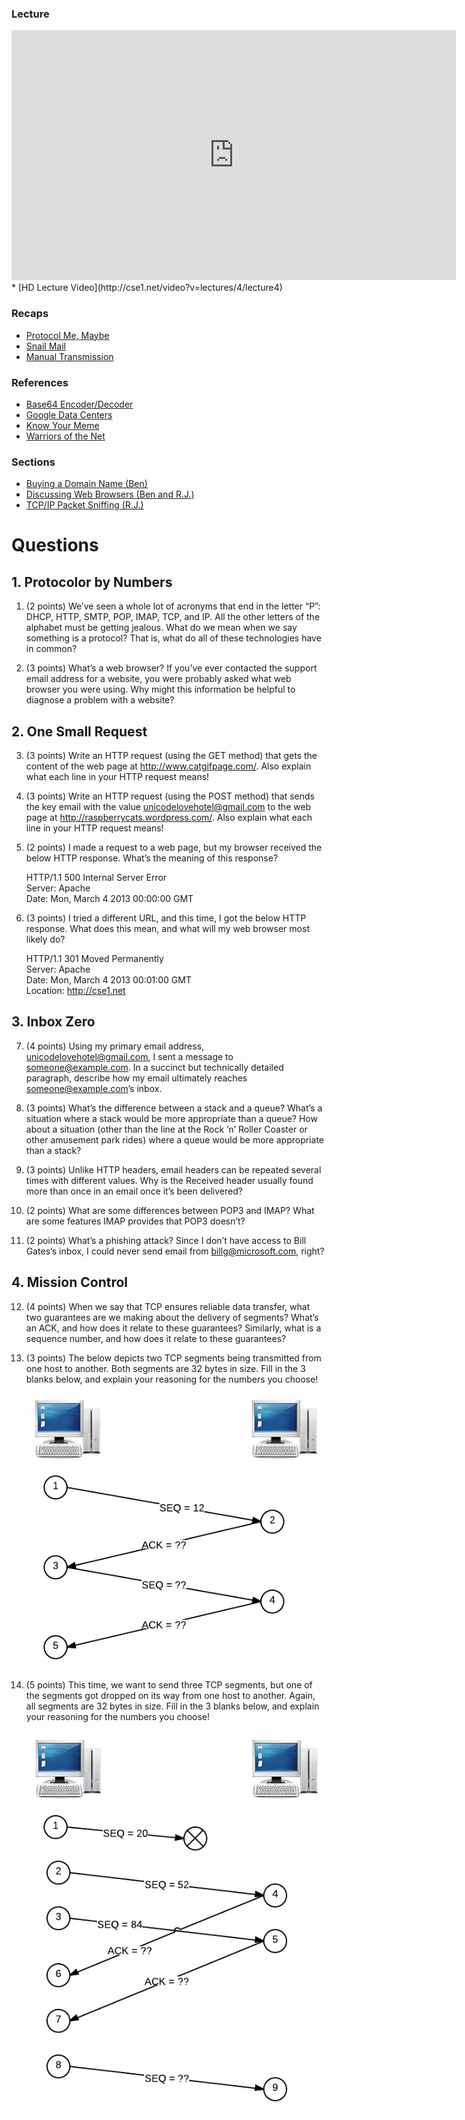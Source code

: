 ### Lecture <!-- pset4 Internet, continued -->
<iframe width="711" height="400" src="https://www.youtube.com/watch?v=3motf4wqHLI" frameborder="0" allowfullscreen></iframe>
* [HD Lecture Video](http://cse1.net/video?v=lectures/4/lecture4)

### Recaps
* [Protocol Me, Maybe](http://cse1.net/recaps/9-protocols.html)
* [Snail Mail](http://cse1.net/recaps/10-email.html)
* [Manual Transmission](http://cse1.net/recaps/11-tcpip.html)

### References
* [Base64 Encoder/Decoder](http://www.base64encode.org/)
* [Google Data Centers](http://www.google.com/about/datacenters/)
* [Know Your Meme](http://knowyourmeme.com/)
* [Warriors of the Net](https://www.youtube.com/watch?v=Ve7_4ot-Dzs)

### Sections
* [Buying a Domain Name (Ben)](http://cse1.net/video?v=sections/4/buying_a_domain_name/buying_a_domain_name)
* [Discussing Web Browsers (Ben and R.J.)](http://cse1.net/video?v=sections/4/discussing_web_browsers/discussing_web_browsers)
* [TCP/IP Packet Sniffing (R.J.)](http://cse1.net/video?v=sections/4/tcp_ip_packet_sniffing/tcp_ip_packet_sniffing)

# Questions

## 1. Protocolor by Numbers
1. (2 points) We’ve seen a whole lot of acronyms that end in the letter “P”: DHCP, HTTP, SMTP,
POP, IMAP, TCP, and IP. All the other letters of the alphabet must be getting jealous. What do
we mean when we say something is a protocol? That is, what do all of these technologies have in
common?

2. (3 points) What’s a web browser? If you’ve ever contacted the support email address for a
website, you were probably asked what web browser you were using. Why might this information
be helpful to diagnose a problem with a website?

## 2. One Small Request
3. (3 points) Write an HTTP request (using the GET method) that gets the content of the web
page at http://www.catgifpage.com/. Also explain what each line in your HTTP request means!

4. (3 points) Write an HTTP request (using the POST method) that sends the key email with
the value unicodelovehotel@gmail.com to the web page at http://raspberrycats.wordpress.com/.
Also explain what each line in your HTTP request means!

5. (2 points) I made a request to a web page, but my browser received the below HTTP response.
What’s the meaning of this response?

	HTTP/1.1 500 Internal Server Error<br/>
	Server: Apache<br/>
	Date: Mon, March 4 2013 00:00:00 GMT

6. (3 points) I tried a different URL, and this time, I got the below HTTP response. What
does this mean, and what will my web browser most likely do?

	HTTP/1.1 301 Moved Permanently<br/>
	Server: Apache<br/>
	Date: Mon, March 4 2013 00:01:00 GMT<br/>
	Location: http://cse1.net

## 3. Inbox Zero
7. (4 points) Using my primary email address, unicodelovehotel@gmail.com, I sent a message
to someone@example.com. In a succinct but technically detailed paragraph, describe how my email
ultimately reaches someone@example.com’s inbox.

8. (3 points) What’s the difference between a stack and a queue? What’s a situation where a stack
would be more appropriate than a queue? How about a situation (other than the line at the Rock
’n’ Roller Coaster or other amusement park rides) where a queue would be more appropriate than
a stack?

9. (3 points) Unlike HTTP headers, email headers can be repeated several times with different
values. Why is the Received header usually found more than once in an email once it’s been delivered?

10. (2 points) What are some differences between POP3 and IMAP? What are some features
IMAP provides that POP3 doesn’t?

11. (2 points) What’s a phishing attack? Since I don’t have access to Bill Gates’s inbox, I could
never send email from billg@microsoft.com, right?

## 4. Mission Control
12. (4 points) When we say that TCP ensures reliable data transfer, what two guarantees are we
making about the delivery of segments? What’s an ACK, and how does it relate to these guarantees?
Similarly, what is a sequence number, and how does it relate to these guarantees?

13. (3 points) The below depicts two TCP segments being transmitted from one host to another.
Both segments are 32 bytes in size. Fill in the 3 blanks below, and explain your reasoning for the
numbers you choose!

	![TCP1!](pset41.png)

14. (5 points) This time, we want to send three TCP segments, but one of the segments got dropped
on its way from one host to another. Again, all segments are 32 bytes in size. Fill in the 3 blanks
below, and explain your reasoning for the numbers you choose!

	![TCP2!](pset42.png)
